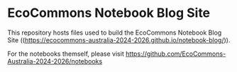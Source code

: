 # EcoCommons Notebook Blog Site

This repository hosts files used to build the EcoCommons Notebook Blog Site ((https://ecocommons-australia-2024-2026.github.io/notebook-blog/)).

For the notebooks themself, please visit https://github.com/EcoCommons-Australia-2024-2026/notebooks

